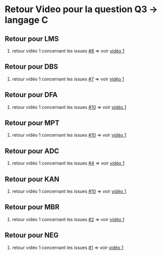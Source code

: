 # Retour Video pour la question Q3 -> langage C

## Retour pour LMS
1. retour vidéo 1 concernant les issues [#8](https://github.com/PBYetml/PROG_ReponseEtudiant_Q3/issues/8) => voir [vidéo 1](https://www.swisstransfer.com/d/8720e541-7edc-452a-9239-1b013a9b3d83)

## Retour pour DBS
1. retour vidéo 1 concernant les issues [#7](https://github.com/PBYetml/PROG_ReponseEtudiant_Q3/issues/7) => voir [vidéo 1](https://www.swisstransfer.com/d/85c48081-8df8-4944-9ca4-f46a7d887c26)

## Retour pour DFA
1. retour vidéo 1 concernant les issues [#10]() => voir [vidéo 1]()

## Retour pour MPT
1. retour vidéo 1 concernant les issues [#10]() => voir [vidéo 1]()

## Retour pour ADC
1. retour vidéo 1 concernant les issues [#4](https://github.com/PBYetml/PROG_ReponseEtudiant_Q3/issues/4) => voir [vidéo 1](https://www.swisstransfer.com/d/bf92cc5f-7b5b-4287-9038-73819e166edf)

## Retour pour KAN
1. retour vidéo 1 concernant les issues [#10]() => voir [vidéo 1]()

## Retour pour MBR
1. retour vidéo 1 concernant les issues [#2](https://github.com/PBYetml/PROG_ReponseEtudiant_Q3/issues/2) => voir [vidéo 1](https://www.swisstransfer.com/d/e244c5ee-f022-4490-925b-9c1f083aa55e)

## Retour pour NEG
1. retour vidéo 1 concernant les issues [#1](https://github.com/PBYetml/PROG_ReponseEtudiant_Q3/issues/1) => voir [vidéo 1](https://www.swisstransfer.com/d/2732e123-b63f-40cd-9779-5e600277397e)

